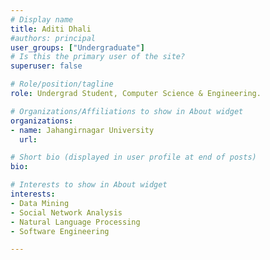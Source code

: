 ```yaml
---
# Display name
title: Aditi Dhali
#authors: principal
user_groups: ["Undergraduate"]
# Is this the primary user of the site?
superuser: false

# Role/position/tagline
role: Undergrad Student, Computer Science & Engineering.

# Organizations/Affiliations to show in About widget
organizations:
- name: Jahangirnagar University
  url: 

# Short bio (displayed in user profile at end of posts)
bio: 

# Interests to show in About widget
interests:
- Data Mining 
- Social Network Analysis
- Natural Language Processing
- Software Engineering

---
```


